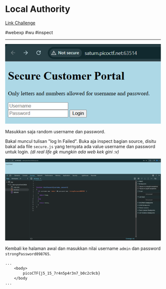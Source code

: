 # Local Authority
[Link Challenge](https://play.picoctf.org/practice/challenge/278)

#webexp #wu #inspect 
___

![fe](./img/fe.png)

Masukkan saja random username dan password.

Bakal muncul tulisan "log In Failed". Buka aja inspect bagian source, disitu bakal ada file `secure.js` yang ternyata ada value username dan password untuk login.
*(di real life gk mungkin ada web kek gini :v)*

![inspect](./img/inspect.png)

Kembali ke halaman awal dan masukkan nilai username `admin` dan password `strongPassword098765`.

```
...
	<body>
		picoCTF{j5_15_7r4n5p4r3n7_b0c2c9cb}
	</body
...
```


